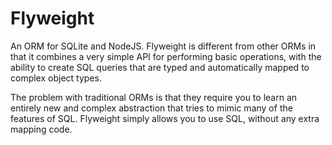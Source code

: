 # Flyweight
An ORM for SQLite and NodeJS. Flyweight is different from other ORMs in that it combines a very simple API for performing basic operations, with the ability to create SQL queries that are typed and automatically mapped to complex object types.

The problem with traditional ORMs is that they require you to learn an entirely new and complex abstraction that tries to mimic many of the features of SQL. Flyweight simply allows you to use SQL, without any extra mapping code.

